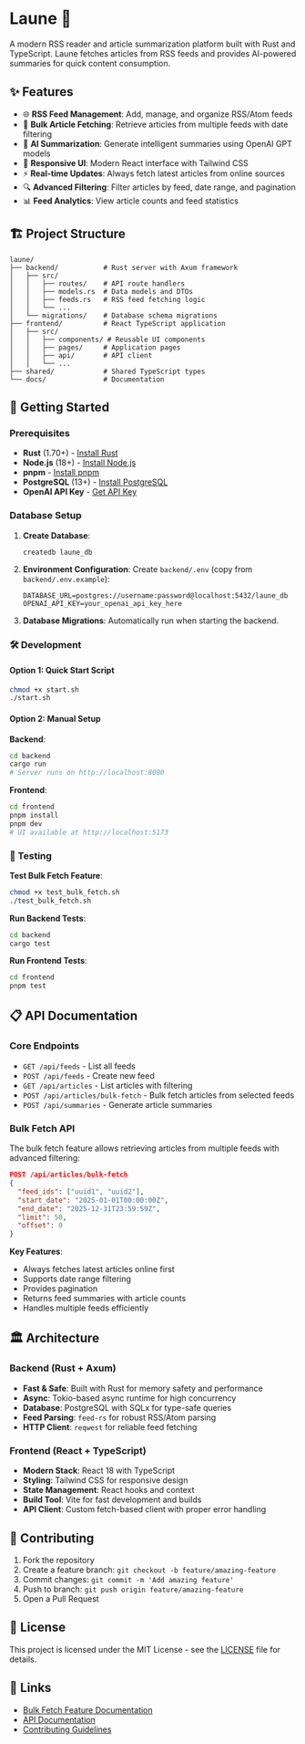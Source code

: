 # Laune 📰

A modern RSS reader and article summarization platform built with Rust and TypeScript. Laune fetches
articles from RSS feeds and provides AI-powered summaries for quick content consumption.

## ✨ Features

- 🌐 **RSS Feed Management**: Add, manage, and organize RSS/Atom feeds
- 📄 **Bulk Article Fetching**: Retrieve articles from multiple feeds with date filtering
- 🤖 **AI Summarization**: Generate intelligent summaries using OpenAI GPT models
- 📱 **Responsive UI**: Modern React interface with Tailwind CSS
- ⚡ **Real-time Updates**: Always fetch latest articles from online sources
- 🔍 **Advanced Filtering**: Filter articles by feed, date range, and pagination
- 📊 **Feed Analytics**: View article counts and feed statistics

## 🏗️ Project Structure

```
laune/
├── backend/           # Rust server with Axum framework
│   ├── src/
│   │   ├── routes/    # API route handlers
│   │   ├── models.rs  # Data models and DTOs
│   │   ├── feeds.rs   # RSS feed fetching logic
│   │   └── ...
│   └── migrations/    # Database schema migrations
├── frontend/          # React TypeScript application
│   ├── src/
│   │   ├── components/ # Reusable UI components
│   │   ├── pages/     # Application pages
│   │   ├── api/       # API client
│   │   └── ...
├── shared/            # Shared TypeScript types
└── docs/              # Documentation
```

## 🚀 Getting Started

### Prerequisites

- **Rust** (1.70+) - [Install Rust](https://rustup.rs/)
- **Node.js** (18+) - [Install Node.js](https://nodejs.org/)
- **pnpm** - [Install pnpm](https://pnpm.io/installation)
- **PostgreSQL** (13+) - [Install PostgreSQL](https://postgresql.org/)
- **OpenAI API Key** - [Get API Key](https://openai.com/api/)

### Database Setup

1. **Create Database**:

   ```bash
   createdb laune_db
   ```

2. **Environment Configuration**: Create `backend/.env` (copy from `backend/.env.example`):

   ```env
   DATABASE_URL=postgres://username:password@localhost:5432/laune_db
   OPENAI_API_KEY=your_openai_api_key_here
   ```

3. **Database Migrations**: Automatically run when starting the backend.

### 🛠️ Development

#### Option 1: Quick Start Script

```bash
chmod +x start.sh
./start.sh
```

#### Option 2: Manual Setup

**Backend**:

```bash
cd backend
cargo run
# Server runs on http://localhost:8080
```

**Frontend**:

```bash
cd frontend
pnpm install
pnpm dev
# UI available at http://localhost:5173
```

### 🧪 Testing

**Test Bulk Fetch Feature**:

```bash
chmod +x test_bulk_fetch.sh
./test_bulk_fetch.sh
```

**Run Backend Tests**:

```bash
cd backend
cargo test
```

**Run Frontend Tests**:

```bash
cd frontend
pnpm test
```

## 📋 API Documentation

### Core Endpoints

- `GET /api/feeds` - List all feeds
- `POST /api/feeds` - Create new feed
- `GET /api/articles` - List articles with filtering
- `POST /api/articles/bulk-fetch` - Bulk fetch articles from selected feeds
- `POST /api/summaries` - Generate article summaries

### Bulk Fetch API

The bulk fetch feature allows retrieving articles from multiple feeds with advanced filtering:

```json
POST /api/articles/bulk-fetch
{
  "feed_ids": ["uuid1", "uuid2"],
  "start_date": "2025-01-01T00:00:00Z",
  "end_date": "2025-12-31T23:59:59Z",
  "limit": 50,
  "offset": 0
}
```

**Key Features**:

- Always fetches latest articles online first
- Supports date range filtering
- Provides pagination
- Returns feed summaries with article counts
- Handles multiple feeds efficiently

## 🏛️ Architecture

### Backend (Rust + Axum)

- **Fast & Safe**: Built with Rust for memory safety and performance
- **Async**: Tokio-based async runtime for high concurrency
- **Database**: PostgreSQL with SQLx for type-safe queries
- **Feed Parsing**: `feed-rs` for robust RSS/Atom parsing
- **HTTP Client**: `reqwest` for reliable feed fetching

### Frontend (React + TypeScript)

- **Modern Stack**: React 18 with TypeScript
- **Styling**: Tailwind CSS for responsive design
- **State Management**: React hooks and context
- **Build Tool**: Vite for fast development and builds
- **API Client**: Custom fetch-based client with proper error handling

## 🤝 Contributing

1. Fork the repository
2. Create a feature branch: `git checkout -b feature/amazing-feature`
3. Commit changes: `git commit -m 'Add amazing feature'`
4. Push to branch: `git push origin feature/amazing-feature`
5. Open a Pull Request

## 📄 License

This project is licensed under the MIT License - see the [LICENSE](LICENSE) file for details.

## 🔗 Links

- [Bulk Fetch Feature Documentation](BULK_FETCH_FEATURE.md)
- [API Documentation](docs/api.md)
- [Contributing Guidelines](CONTRIBUTING.md)
